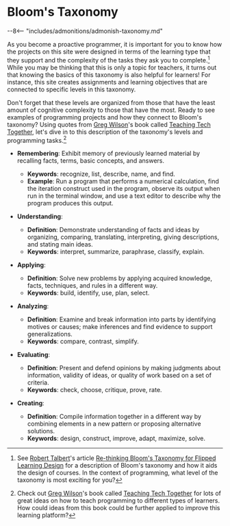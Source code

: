 # Bloom's Taxonomy

--8<-- "includes/admonitions/admonish-taxonomy.md"

As you become a proactive programmer, it is important for you to know how the
projects on this site were designed in terms of the learning type that they
support and the complexity of the tasks they ask you to complete.[^1] While you
may be thinking that this is only a topic for teachers, it turns out that
knowing the basics of this taxonomy is also helpful for learners! For instance,
this site creates assignments and learning objectives that are connected to
specific levels in this taxonomy.

Don't forget that these levels are organized from those that have the least
amount of cognitive complexity to those that have the most. Ready to see
examples of programming projects and how they connect to Bloom's taxonomy? Using
quotes from [Greg Wilson](https://third-bit.com/)'s book called [Teaching Tech
Together](https://teachtogether.tech/), let's dive in to this description of the
taxonomy's levels and programming tasks.[^2]

- **Remembering**: Exhibit memory of previously learned material by recalling
  facts, terms, basic concepts, and answers.

    * **Keywords**: recognize, list, describe, name, and find.
    * **Example**: Run a program that performs a numerical calculation, find the
      iteration construct used in the program, observe its output when run in
      the terminal window, and use a text editor to describe why the program
      produces this output.

- **Understanding**:

  - **Definition**: Demonstrate understanding of facts and ideas by organizing,
    comparing, translating, interpreting, giving descriptions, and stating main
    ideas.
  - **Keywords**: interpret, summarize, paraphrase, classify, explain.

- **Applying**:

  - **Definition**: Solve new problems by applying acquired knowledge, facts,
    techniques, and rules in a different way.
  - **Keywords**: build, identify, use, plan, select.

- **Analyzing**:

  - **Definition**: Examine and break information into parts by identifying
    motives or causes; make inferences and find evidence to support
    generalizations.
  - **Keywords**: compare, contrast, simplify.

- **Evaluating**:

  - **Definition**: Present and defend opinions by making judgments about
    information, validity of ideas, or quality of work based on a set of
    criteria.
  - **Keywords**: check, choose, critique, prove, rate.

- **Creating**:

  - **Definition**: Compile information together in a different way by
    combining elements in a new pattern or proposing alternative solutions.
  - **Keywords**: design, construct, improve, adapt, maximize, solve.

[^1]: See [Robert Talbert](https://rtalbert.org/)'s article [Re-thinking Bloom's
  Taxonomy for Flipped Learning
  Design](https://rtalbert.org/re-thinking-blooms-taxonomy-for-flipped-learning-design/)
  for a description of Bloom's taxonomy and how it aids the design of courses.
    In the context of programming, what level of the taxonomy is most exciting
    for you?

[^2]: Check out [Greg Wilson](https://third-bit.com/)'s book called [Teaching
  Tech Together](https://teachtogether.tech/) for lots of great ideas on how to
  teach programming to different types of learners. How could ideas from this
  book could be further applied to improve this learning platform?
